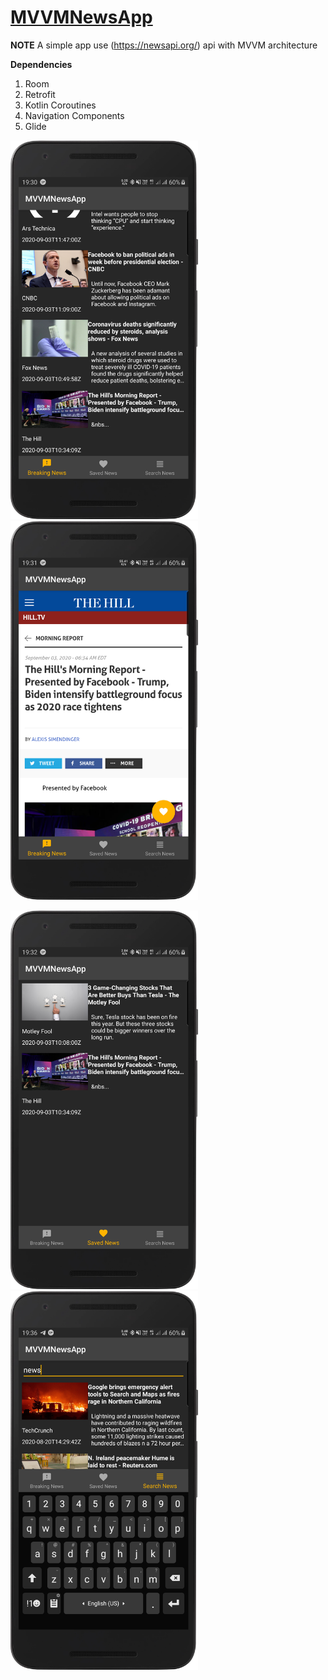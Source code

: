 # [MVVMNewsApp](https://github.com/amirdaryabak/MVVMNewsApp.git)

**NOTE** A simple app use (https://newsapi.org/) api with MVVM architecture

**Dependencies**
1. Room
2. Retrofit
3. Kotlin Coroutines
4. Navigation Components
5. Glide

<img src="/screenshots/home.png" width="300" ><img src="/screenshots/newswebview.png" width="300" >

<img src="/screenshots/favorite.png" width="300" ><img src="/screenshots/search.png" width="300" >